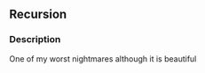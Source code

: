 ## Recursion <br />
### Description <br />
One of my worst nightmares although it is beautiful <br />
